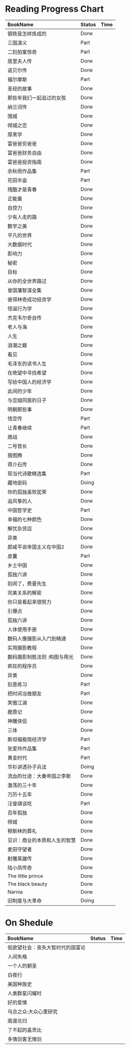# Reading Progress Chart
| BookName | Status | Time |
| :--- | :---- |:----: |
| 钢铁是怎样炼成的|Done|   |
|三国演义 | Part  | |
| 二刻拍案惊奇|Part|   |
| 居里夫人传|Done|   |
| 诺贝尔传|Done|   |
| 福尔摩斯|Part|   |
|圣经的故事|Done|   |
| 那些年我们一起追过的女孩|Done|   |
| 纳兰词传|Done|   |
| 围城|Done|   |
| 倾城之恋|Done|   |
| 厚黑学|Done|   |
| 富爸爸穷爸爸|Done|   |
| 富爸爸财务自由|Done|   |
| 富爸爸投资指南|Done|   |
| 余秋雨作品集|Part|   |
| 花田半亩|Part|   |
| 残酷才是青春|Done|   |
| 正能量|Done|   |
| 自控力|Done|   |
| 少有人走的路|Done|   |
| 数学之美|Done|   |
| 平凡的世界|Done|   |
| 大数据时代|Done|   |
| 影响力|Done|   |
| 秘密|Done|   |
| 目标|Done|   |
| 从你的全世界路过|Done|   |
| 曾国藩智谋全集|Done|   |
| 彼得林奇成功投资学|Done|   |
| 怪诞行为学|Done|   |
| 杰克韦尔奇自传|Done|   |
| 老人与海|Done|   |
| 人生|Done|   |
| 浪潮之巅|Done|   |
| 看见|Done|   |
| 毛泽东的读书人生|Done|   |
| 在绝望中寻找希望|Done|   |
| 写给中国人的经济学|Done|   |
| 此间的少年|Done|   |
| 与空姐同居的日子|Done|   |
| 明朝那些事|Done|   |
| 悟空传|Part|   |
| 让青春继续|Part|   |
| 商战|Done|   |
| 二号首长|Done|   |
| 狼图腾|Done|   |
| 蒋介石传|Done|   |
| 现当代诗歌精选集|Part|   |
| 藏地密码|Doing|   |
| 你的孤独虽败犹荣|Done|   |
| 追风筝的人|Done|   |
| 中国哲学史|Part|   |
| 幸福的七种颜色|Done|   |
| 解忧杂货店|Done|   |
| 异类|Done|   |
| 郎咸平说帝国主义在中国2|Done|   |
| 皮囊|Part|   |
| 乡土中国|Done|   |
| 孤独六讲|Done|   |
| 别闹了，费曼先生|Done|   |
| 完美关系的解密|Done|   |
| 你只是看起来很努力|Done|   |
| 引爆点|Done|   |
| 孤独六讲|Done|   |
| 人体使用手册|Done|   |
| 数码人像摄影从入门到精通|Done|   |
| 实用摄影教程|Done|   |
| 数码摄影制胜法则 :构图与用光|Done|   |
| 疯狂的程序员|Done|   |
| 异类|Done|   |
| 刻意练习|Part|   |
| 把时间当做朋友|Part|   |
| 笑傲江湖|Done|   |
| 鹿鼎记|Done|   |
| 神雕侠侣|Done|   |
| 三体|Done|   |
| 斯坦福极简经济学|Part|   |
| 张爱玲作品集|Part|   |
| 黄金时代|Part|   |
| 华衫讲透孙子兵法|Doing|   |
| 流血的仕途：大秦帝国之李斯|Done|   |
| 激荡的三十年|Done|   |
| 万历十五年|Done|   |
| 汪曾祺谈吃|Part|   |
| 百年孤独| Done       |   |
| 倾城|     Done   |   |
| 穆斯林的葬礼|   Done     |   |
| 见识：商业的本质和人生的智慧|    Done    |   |
| 麦田守望者|     Done   |   |
| 射雕英雄传|     Done   |   |
| 陆小凤传奇|     Done   |   |
| The little prince|     Done   |   |
| The black beauty|     Done   |   |
| Narnia|     Done   |   |
| 旧制度与大革命|     Doing   |   |


# On Shedule
| BookName | Status | Time |
| :--- | :---- |:----: |
| 低欲望社会：丧失大智时代的国富论|        |   |
| 人间失格|        |   |
| 一个人的朝圣|        |   |
| 白夜行|        |   |
| 美国种族史|        |   |
| 人类群星闪耀时|        |   |
| 好的爱情|        |   |
| 乌合之众:大众心里研究|        |   |
| 南渡北归|        |   |
| 了不起的盖茨比|        |   |
| 多情剑客无情剑|        |   |


